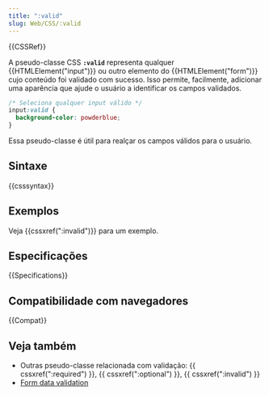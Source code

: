 ```yaml
---
title: ":valid"
slug: Web/CSS/:valid
---
```


{{CSSRef}}

A pseudo-classe CSS **`:valid`** representa qualquer {{HTMLElement("input")}} ou outro elemento do {{HTMLElement("form")}} cujo conteúdo foi validado com sucesso. Isso permite, facilmente, adicionar uma aparência que ajude o usuário a identificar os campos validados.

```css
/* Seleciona qualquer input válido */
input:valid {
  background-color: powderblue;
}
```

Essa pseudo-classe é útil para realçar os campos válidos para o usuário.

## Sintaxe

{{csssyntax}}

## Exemplos

Veja {{cssxref(":invalid")}} para um exemplo.

## Especificações

{{Specifications}}

## Compatibilidade com navegadores

{{Compat}}

## Veja também

- Outras pseudo-classe relacionada com validação: {{ cssxref(":required") }}, {{ cssxref(":optional") }}, {{ cssxref(":invalid") }}
- [Form data validation](/pt-BR/docs/Learn/HTML/Forms/Form_validation)

